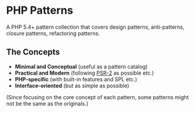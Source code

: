 PHP Patterns
============

A PHP 5.4+ pattern collection that covers design patterns, anti-patterns, closure patterns, refactoring patterns.

The Concepts
------------

* **Minimal and Conceptual** (useful as a pattern catalog)
* **Practical and Modern** (following [PSR-2](http://www.php-fig.org/psr/2/) as possible etc.)
* **PHP-specific** (with built-in features and SPL etc.)
* **Interface-oriented** (but as simple as possible)

(Since focusing on the core concept of each pattern, some patterns might not be the same as the originals.)
